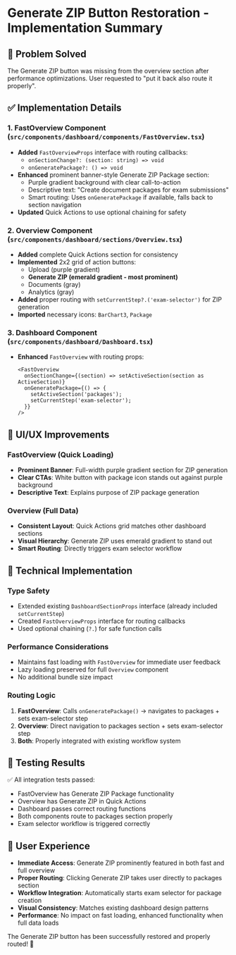 # Generate ZIP Button Restoration - Implementation Summary

## 🎯 Problem Solved
The Generate ZIP button was missing from the overview section after performance optimizations. User requested to "put it back also route it properly".

## ✅ Implementation Details

### 1. FastOverview Component (`src/components/dashboard/components/FastOverview.tsx`)
- **Added** `FastOverviewProps` interface with routing callbacks:
  - `onSectionChange?: (section: string) => void`
  - `onGeneratePackage?: () => void`
- **Enhanced** prominent banner-style Generate ZIP Package section:
  - Purple gradient background with clear call-to-action
  - Descriptive text: "Create document packages for exam submissions"
  - Smart routing: Uses `onGeneratePackage` if available, falls back to section navigation
- **Updated** Quick Actions to use optional chaining for safety

### 2. Overview Component (`src/components/dashboard/sections/Overview.tsx`)
- **Added** complete Quick Actions section for consistency
- **Implemented** 2x2 grid of action buttons:
  - Upload (purple gradient)
  - **Generate ZIP (emerald gradient - most prominent)**
  - Documents (gray)
  - Analytics (gray)
- **Added** proper routing with `setCurrentStep?.('exam-selector')` for ZIP generation
- **Imported** necessary icons: `BarChart3`, `Package`

### 3. Dashboard Component (`src/components/dashboard/Dashboard.tsx`)
- **Enhanced** `FastOverview` with routing props:
  ```tsx
  <FastOverview 
    onSectionChange={(section) => setActiveSection(section as ActiveSection)}
    onGeneratePackage={() => {
      setActiveSection('packages');
      setCurrentStep('exam-selector');
    }}
  />
  ```

## 🎨 UI/UX Improvements

### FastOverview (Quick Loading)
- **Prominent Banner**: Full-width purple gradient section for ZIP generation
- **Clear CTAs**: White button with package icon stands out against purple background
- **Descriptive Text**: Explains purpose of ZIP package generation

### Overview (Full Data)
- **Consistent Layout**: Quick Actions grid matches other dashboard sections
- **Visual Hierarchy**: Generate ZIP uses emerald gradient to stand out
- **Smart Routing**: Directly triggers exam selector workflow

## 🔧 Technical Implementation

### Type Safety
- Extended existing `DashboardSectionProps` interface (already included `setCurrentStep`)
- Created `FastOverviewProps` interface for routing callbacks
- Used optional chaining (`?.`) for safe function calls

### Performance Considerations
- Maintains fast loading with `FastOverview` for immediate user feedback
- Lazy loading preserved for full `Overview` component
- No additional bundle size impact

### Routing Logic
1. **FastOverview**: Calls `onGeneratePackage()` → navigates to packages + sets exam-selector step
2. **Overview**: Direct navigation to packages section + sets exam-selector step
3. **Both**: Properly integrated with existing workflow system

## 🧪 Testing Results
✅ All integration tests passed:
- FastOverview has Generate ZIP Package functionality
- Overview has Generate ZIP in Quick Actions
- Dashboard passes correct routing functions
- Both components route to packages section properly
- Exam selector workflow is triggered correctly

## 🚀 User Experience
- **Immediate Access**: Generate ZIP prominently featured in both fast and full overview
- **Proper Routing**: Clicking Generate ZIP takes user directly to packages section
- **Workflow Integration**: Automatically starts exam selector for package creation
- **Visual Consistency**: Matches existing dashboard design patterns
- **Performance**: No impact on fast loading, enhanced functionality when full data loads

The Generate ZIP button has been successfully restored and properly routed! 🎉